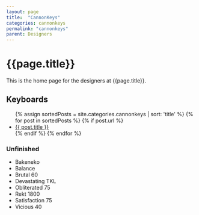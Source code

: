 ```yaml
---
layout: page
title:  "CannonKeys"
categories: cannonkeys
permalink: "cannonkeys"
parent: Designers
---
```

# {{page.title}}

This is the home page for the designers at {{page.title}}.

## Keyboards

<ul>
  {% assign sortedPosts = site.categories.cannonkeys | sort: 'title' %}
    {% for post in sortedPosts %}
      {% if post.url %}
        <li><a href="{{ post.url }}">{{ post.title }}</a></li>
      {% endif %}
    {% endfor %}
</ul>

### Unfinished

- Bakeneko
- Balance
- Brutal 60
- Devastating TKL
- Obliterated 75
- Rekt 1800
- Satisfaction 75
- Vicious 40
